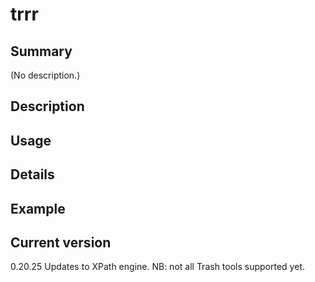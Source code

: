 # trrr

## Summary

(No description.)

## Description

## Usage

## Details

## Example

## Current version

0.20.25 Updates to XPath engine. NB: not all Trash tools supported yet.
